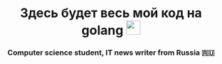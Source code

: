 <h1 align="center">Здесь будет весь мой код на golang 
<img src="https://github.com/blackcater/blackcater/blob/main/images/logo-golang.svg" height="32"/></h1>
<h3 align="center">Computer science student, IT news writer from Russia 🇷🇺</h3>
